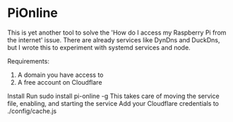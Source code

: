 # PiOnline

This is yet another tool to solve the 'How do I access my Raspberry Pi from the internet' issue.
There are already services like DynDns and DuckDns, but I wrote this to experiment with systemd services and node.

Requirements:
1. A domain you have access to
2. A free account on Cloudflare

Install
Run sudo install pi-online -g
This takes care of moving the service file, enabling, and starting the service
Add your Cloudflare credentials to ./config/cache.js


